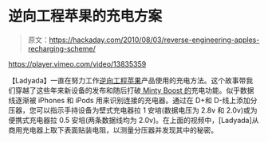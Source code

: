 # 逆向工程苹果的充电方案

> 原文：<https://hackaday.com/2010/08/03/reverse-engineering-apples-recharging-scheme/>

<https://player.vimeo.com/video/13835359>

</div> <p>【Ladyada】一直在努力工作<a href="http://www.ladyada.net/make/mintyboost/icharge.html" target="_blank">逆向工程苹果</a>产品使用的充电方法。这个故事带我们穿越了这些年来新设备的发布和随后打破<a href="http://hackaday.com/2006/05/31/minty-boost-aa-based-usb-charger/"> Minty Boost 的</a>充电功能。似乎数据线逐渐被 iPhones 和 iPods 用来识别连接的充电器。通过在 D+和 D-线上添加分压器，您可以指示手持设备为壁式充电器拉 1 安培(数据电压为 2.8v 和 2.0v)或为便携式充电器拉 0.5 安培(两条数据线均为 2.0v)。在上面的视频中，[Ladyada]从商用充电器上取下表面贴装电阻，以测量分压器并发现其中的秘密。</p> </body> </html>